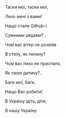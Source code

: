 ﻿Таски мої, таски мої,

Лихо мені з вами!


Нащо стали Github-i

Сумними рядами?..


Чом вас вітер не розвіяв

В степу, як пилину?


Чом вас лихо не приспало,

Як свою дитину?..


Баги мої, баги,

Нащо Вас робити!.

В Україну ідіть, діти,

В нашу Україну.



